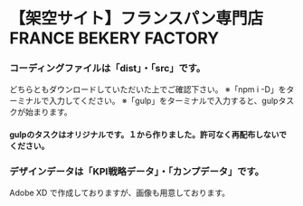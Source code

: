 # 【架空サイト】フランスパン専門店　FRANCE BEKERY FACTORY

### コーディングファイルは「dist」・「src」です。
どちらともダウンロードしていただいた上でご確認下さい。
※「npm i -D」をターミナルで入力してください。
※「gulp」をターミナルで入力すると、gulpタスクが始まります。

#### gulpのタスクはオリジナルです。１から作りました。許可なく再配布しないでください。


### デザインデータは「KPI戦略データ」・「カンプデータ」です。
Adobe XD で作成しておりますが、画像も用意しております。
